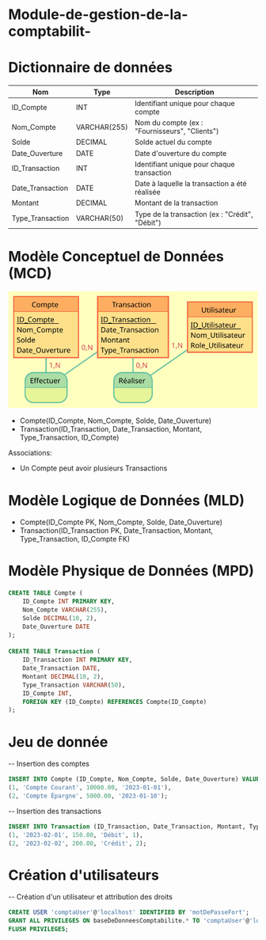 # Module-de-gestion-de-la-comptabilit-

# Dictionnaire de données

| Nom                   | Type         | Description                                         |
|-----------------------|--------------|-----------------------------------------------------|
| ID_Compte             | INT          | Identifiant unique pour chaque compte               |
| Nom_Compte            | VARCHAR(255) | Nom du compte (ex : "Fournisseurs", "Clients")      |
| Solde                 | DECIMAL      | Solde actuel du compte                              |
| Date_Ouverture        | DATE         | Date d'ouverture du compte                          |
| ID_Transaction        | INT          | Identifiant unique pour chaque transaction          |
| Date_Transaction      | DATE         | Date à laquelle la transaction a été réalisée       |
| Montant               | DECIMAL      | Montant de la transaction                           |
| Type_Transaction      | VARCHAR(50)  | Type de la transaction (ex : "Crédit", "Débit")     |


# Modèle Conceptuel de Données (MCD)

![MCD](MCD.svg)

- Compte(ID_Compte, Nom_Compte, Solde, Date_Ouverture)
- Transaction(ID_Transaction, Date_Transaction, Montant, Type_Transaction, ID_Compte)

Associations:
- Un Compte peut avoir plusieurs Transactions

# Modèle Logique de Données (MLD)

- Compte(ID_Compte PK, Nom_Compte, Solde, Date_Ouverture)
- Transaction(ID_Transaction PK, Date_Transaction, Montant, Type_Transaction, ID_Compte FK)


# Modèle Physique de Données (MPD)

```sql
CREATE TABLE Compte (
    ID_Compte INT PRIMARY KEY,
    Nom_Compte VARCHAR(255),
    Solde DECIMAL(10, 2),
    Date_Ouverture DATE
);

CREATE TABLE Transaction (
    ID_Transaction INT PRIMARY KEY,
    Date_Transaction DATE,
    Montant DECIMAL(10, 2),
    Type_Transaction VARCHAR(50),
    ID_Compte INT,
    FOREIGN KEY (ID_Compte) REFERENCES Compte(ID_Compte)
);
```
# Jeu de donnée 

-- Insertion des comptes
```sql
INSERT INTO Compte (ID_Compte, Nom_Compte, Solde, Date_Ouverture) VALUES
(1, 'Compte Courant', 10000.00, '2023-01-01'),
(2, 'Compte Épargne', 5000.00, '2023-01-10');
```
-- Insertion des transactions
```sql
INSERT INTO Transaction (ID_Transaction, Date_Transaction, Montant, Type_Transaction, ID_Compte) VALUES
(1, '2023-02-01', 150.00, 'Débit', 1),
(2, '2023-02-02', 200.00, 'Crédit', 2);
```
# Création d'utilisateurs
-- Création d'un utilisateur et attribution des droits
```sql
CREATE USER 'comptaUser'@'localhost' IDENTIFIED BY 'motDePasseFort';
GRANT ALL PRIVILEGES ON baseDeDonneesComptabilite.* TO 'comptaUser'@'localhost';
FLUSH PRIVILEGES;
```


